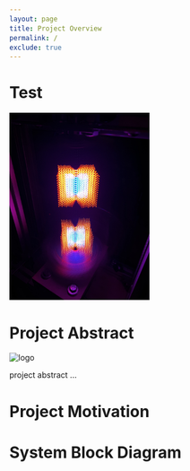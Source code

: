 ```yaml
---
layout: page
title: Project Overview
permalink: /
exclude: true
---
```


# Test

<div style="text-align: left">
  <img src="./assets/img/IMG_1737.jpg" alt="im" width="250" />
</div>

# Project Abstract


<div style="text-align: left">
  <img src="./assets/img/Logo.png" alt="logo" width="100" />
</div>

project abstract ...


# Project Motivation

# System Block Diagram
